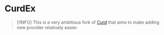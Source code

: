 # CurdEx

> [!INFO]
> This is a very ambitious fork of [Curd](github.com/Wraient/curd) that aims to make adding new provider relatively easier.
